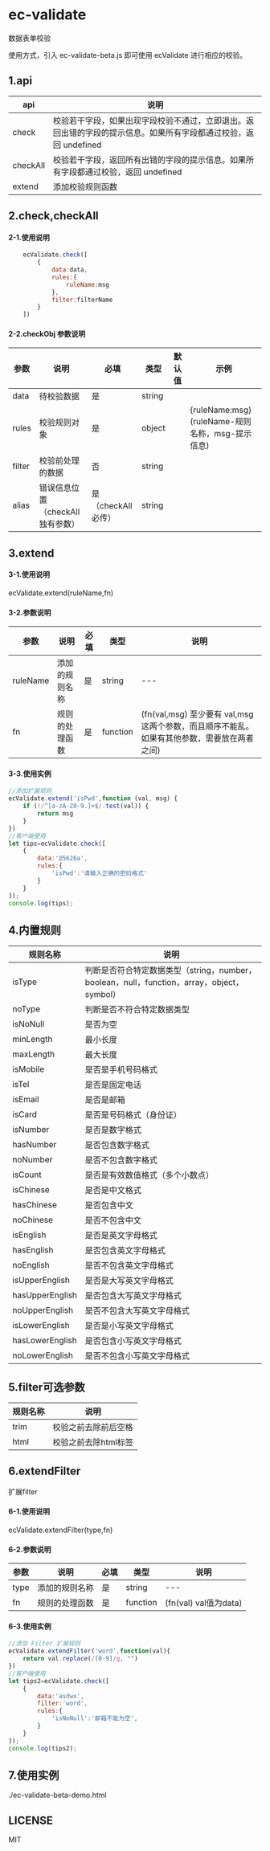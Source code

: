 # ec-validate
数据表单校验

使用方式，引入 ec-validate-beta.js 即可使用 ecValidate 进行相应的校验。

## 1.api 

api|说明
---|---
check|校验若干字段，如果出现字段校验不通过，立即退出。返回出错的字段的提示信息。如果所有字段都通过校验，返回 undefined
checkAll|校验若干字段，返回所有出错的字段的提示信息。如果所有字段都通过校验，返回 undefined
extend|添加校验规则函数

## 2.check,checkAll

#### 2-1.使用说明
```JavaScript
    ecValidate.check([
        {
            data:data,
            rules:{
                ruleName:msg
            },
            filter:filterName
        }
    ])
```

#### 2-2.checkObj 参数说明

参数|说明|必填|类型|默认值|示例
---|---|---|---|---|---
data|待校验数据|是|string||
rules|校验规则对象|是|object||{ruleName:msg}(ruleName-规则名称，msg-提示信息)
filter|校验前处理的数据|否|string||
alias|错误信息位置（checkAll 独有参数）|是（checkAll 必传）|string|

## 3.extend

#### 3-1.使用说明

ecValidate.extend(ruleName,fn)

#### 3-2.参数说明

参数|说明|必填|类型|说明
---|---|---|---|---
ruleName|添加的规则名称|是|string|---
fn|规则的处理函数|是|function|(fn(val,msg) 至少要有 val,msg 这两个参数，而且顺序不能乱。如果有其他参数，需要放在两者之间)

#### 3-3.使用实例
```JavaScript
//添加扩展规则
ecValidate.extend('isPwd',function (val, msg) {
    if (!/^[a-zA-Z0-9.]+$/.test(val)) {
        return msg
    }
})
//客户端使用
let tips=ecValidate.check([
    {
        data:'@5626a',
        rules:{
            'isPwd':'请输入正确的密码格式'
        }
    }
]);
console.log(tips);
```

## 4.内置规则

规则名称|说明
----|----
isType|判断是否符合特定数据类型（string，number，boolean，null，function，array，object，symbol）
noType|判断是否不符合特定数据类型
isNoNull|是否为空
minLength|最小长度
maxLength|最大长度
isMobile|是否是手机号码格式
isTel|是否是固定电话
isEmail|是否是邮箱
isCard|是否是号码格式（身份证）
isNumber|是否是数字格式
hasNumber|是否包含数字格式
noNumber|是否不包含数字格式
isCount|是否是有效数值格式（多个小数点）
isChinese|是否是中文格式
hasChinese|是否包含中文
noChinese|是否不包含中文
isEnglish|是否是英文字母格式
hasEnglish|是否包含英文字母格式
noEnglish|是否不包含英文字母格式
isUpperEnglish|是否是大写英文字母格式
hasUpperEnglish|是否包含大写英文字母格式
noUpperEnglish|是否不包含大写英文字母格式
isLowerEnglish|是否是小写英文字母格式
hasLowerEnglish|是否包含小写英文字母格式
noLowerEnglish|是否不包含小写英文字母格式

## 5.filter可选参数

规则名称|说明
----|----
trim|校验之前去除前后空格
html|校验之前去除html标签

## 6.extendFilter

扩展filter

#### 6-1.使用说明

ecValidate.extendFilter(type,fn)

#### 6-2.参数说明

参数|说明|必填|类型|说明
---|---|---|---|---
type|添加的规则名称|是|string|---
fn|规则的处理函数|是|function|(fn(val) val值为data)

#### 6-3.使用实例
```JavaScript
//添加 Filter 扩展规则
ecValidate.extendFilter('word',function(val){
    return val.replace(/[0-9]/g, "")
})
//客户端使用
let tips2=ecValidate.check([
    {
        data:'asdwx',
        filter:'word',
        rules:{
            'isNoNull':'邮箱不能为空',
        }
    }
]);
console.log(tips2);
```

## 7.使用实例

./ec-validate-beta-demo.html

## LICENSE
MIT
